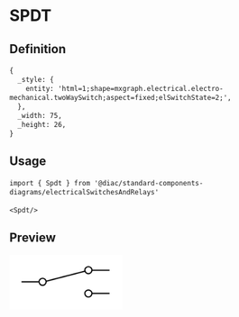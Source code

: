# SPDT

## Definition

```
{
  _style: { 
    entity: 'html=1;shape=mxgraph.electrical.electro-mechanical.twoWaySwitch;aspect=fixed;elSwitchState=2;',
  },
  _width: 75,
  _height: 26,
}
```

## Usage

```
import { Spdt } from '@diac/standard-components-diagrams/electricalSwitchesAndRelays'

<Spdt/>
```

## Preview

<img src="./spdt.png" width="200"/>
